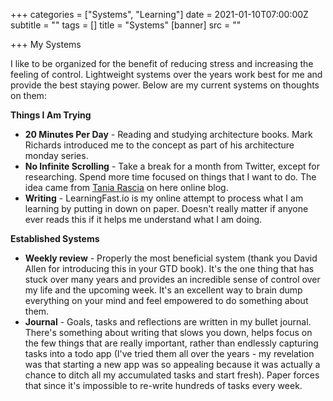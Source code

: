 +++
categories = ["Systems", "Learning"]
date = 2021-01-10T07:00:00Z
subtitle = ""
tags = []
title = "Systems"
[banner]
src = ""

+++
My Systems

I like to be organized for the benefit of reducing stress and increasing the feeling of control. Lightweight systems over the years work best for me and provide the best staying power. Below are my current systems on thoughts on them:

**Things I Am Trying**

* **20 Minutes Per Day** - Reading and studying architecture books. Mark Richards introduced me to the concept as part of his architecture monday series. 
* **No Infinite Scrolling** - Take a break for a month from Twitter, except for researching. Spend more time focused on things that I want to do. The idea came from [Tania Rascia](https://www.taniarascia.com/me) on here online blog.
* **Writing** - LearningFast.io is my online attempt to process what I am learning by putting in down on paper. Doesn't really matter if anyone ever reads this if it helps me understand what I am doing.

**Established Systems**

* **Weekly review** - Properly the most beneficial system (thank you David Allen for introducing this in your GTD book). It's the one thing that has stuck over many years and provides an incredible sense of control over my life and the upcoming week. It's an excellent way to brain dump everything on your mind and feel empowered to do something about them.
* **Journal** - Goals, tasks and reflections are written in my bullet journal. There's something about writing that slows you down, helps focus on the few things that are really important, rather than endlessly capturing tasks into a todo app (I've tried them all over the years - my revelation was that starting a new app was so appealing because it was actually a chance to ditch all my accumulated tasks and start fresh). Paper forces that since it's impossible to re-write hundreds of tasks every week.